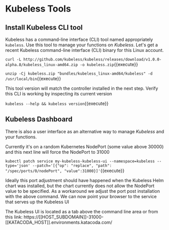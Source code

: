 # Kubeless Tools #

## Install Kubeless CLI tool ##

Kubeless has a command-line interface (CLI) tool named appropriately `kubeless`. Use this tool to manage your functions on _Kubeless_. Let's get a recent Kubeless command-line interface (CLI) binary for this Linux account.

`curl -L http://github.com/kubeless/kubeless/releases/download/v1.0.0-alpha.8/kubeless_linux-amd64.zip -o kubeless.zip`{{execute}}

`unzip -Cj kubeless.zip "bundles/kubeless_linux-amd64/kubeless" -d /usr/local/bin`{{execute}}

This tool version will match the controller installed in the next step. Verify this CLI is working by inspecting its current version

`kubeless --help && kubeless version`{{execute}}

## Kubeless Dashboard ##

There is also a user interface as an alternative way to manage _Kubeless_ and your functions.

Currently it's on a random Kubernetes NodePort (some value above 30000) and this next line will force the NodePort to 31000

`kubectl patch service my-kubeless-kubeless-ui --namespace=kubeless --type='json' --patch='[{"op": "replace", "path": "/spec/ports/0/nodePort", "value":31000}]'`{{execute}}

Ideally this port adjustment should have happened when the Kubeless Helm chart was installed, but the chart currently does not allow the NodePort value to be specified. As a workaround we adjust the port post installation with the above command. We can now point your browser to the service that serves up the Kubeless UI

The Kubeless UI is located as a tab above the command line area or from this link: https://[[HOST_SUBDOMAIN]]-31000-[[KATACODA_HOST]].environments.katacoda.com/
